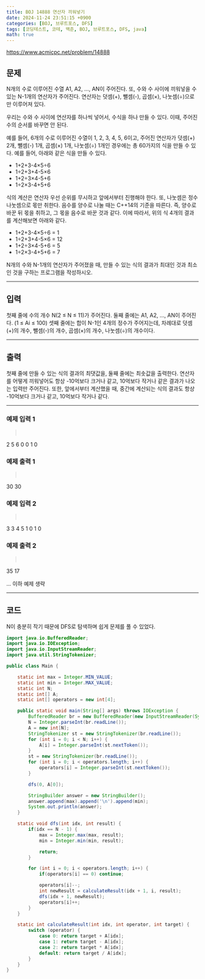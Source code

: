 ```yaml
---
title: BOJ 14888 연산자 끼워넣기
date: 2024-11-24 23:51:15 +0900
categories: [BOJ, 브루트포스, DFS]
tags: [코딩테스트, 코테, 백준, BOJ, 브루트포스, DFS, java]
math: true
---
```


<https://www.acmicpc.net/problem/14888>

## 문제
N개의 수로 이루어진 수열 A1, A2, ..., AN이 주어진다. 또, 수와 수 사이에 끼워넣을 수 있는 N-1개의 연산자가 주어진다. 연산자는 덧셈(+), 뺄셈(-), 곱셈(×), 나눗셈(÷)으로만 이루어져 있다.

우리는 수와 수 사이에 연산자를 하나씩 넣어서, 수식을 하나 만들 수 있다. 이때, 주어진 수의 순서를 바꾸면 안 된다.

예를 들어, 6개의 수로 이루어진 수열이 1, 2, 3, 4, 5, 6이고, 주어진 연산자가 덧셈(+) 2개, 뺄셈(-) 1개, 곱셈(×) 1개, 나눗셈(÷) 1개인 경우에는 총 60가지의 식을 만들 수 있다. 예를 들어, 아래와 같은 식을 만들 수 있다.

- 1+2+3-4×5÷6
- 1÷2+3+4-5×6
- 1+2÷3×4-5+6
- 1÷2×3-4+5+6

식의 계산은 연산자 우선 순위를 무시하고 앞에서부터 진행해야 한다. 또, 나눗셈은 정수 나눗셈으로 몫만 취한다. 음수를 양수로 나눌 때는 C++14의 기준을 따른다. 즉, 양수로 바꾼 뒤 몫을 취하고, 그 몫을 음수로 바꾼 것과 같다. 이에 따라서, 위의 식 4개의 결과를 계산해보면 아래와 같다.

- 1+2+3-4×5÷6 = 1
- 1÷2+3+4-5×6 = 12
- 1+2÷3×4-5+6 = 5
- 1÷2×3-4+5+6 = 7

N개의 수와 N-1개의 연산자가 주어졌을 때, 만들 수 있는 식의 결과가 최대인 것과 최소인 것을 구하는 프로그램을 작성하시오.

---
## 입력
첫째 줄에 수의 개수 N(2 ≤ N ≤ 11)가 주어진다. 둘째 줄에는 A1, A2, ..., AN이 주어진다. (1 ≤ Ai ≤ 100) 셋째 줄에는 합이 N-1인 4개의 정수가 주어지는데, 차례대로 덧셈(+)의 개수, 뺄셈(-)의 개수, 곱셈(×)의 개수, 나눗셈(÷)의 개수이다.

---
## 출력
첫째 줄에 만들 수 있는 식의 결과의 최댓값을, 둘째 줄에는 최솟값을 출력한다. 연산자를 어떻게 끼워넣어도 항상 -10억보다 크거나 같고, 10억보다 작거나 같은 결과가 나오는 입력만 주어진다. 또한, 앞에서부터 계산했을 때, 중간에 계산되는 식의 결과도 항상 -10억보다 크거나 같고, 10억보다 작거나 같다.

---
### 예제 입력 1
> <pre>
2
5 6
0 0 1 0
> </pre>

### 예제 출력 1
> <pre>
30
30
> </pre>

### 예제 입력 2
> <pre>
3
3 4 5
1 0 1 0
> </pre>

### 예제 출력 2
> <pre>
35
17
> </pre>

... 이하 예제 생략

---
## 코드

N이 충분히 작기 때문에 DFS로 탐색하며 쉽게 문제를 풀 수 있었다.

```java
import java.io.BufferedReader;
import java.io.IOException;
import java.io.InputStreamReader;
import java.util.StringTokenizer;

public class Main {

    static int max = Integer.MIN_VALUE;
    static int min = Integer.MAX_VALUE;
    static int N;
    static int[] A;
    static int[] operators = new int[4];

    public static void main(String[] args) throws IOException {
        BufferedReader br = new BufferedReader(new InputStreamReader(System.in));
        N = Integer.parseInt(br.readLine());
        A = new int[N];
        StringTokenizer st = new StringTokenizer(br.readLine());
        for (int i = 0; i < N; i++) {
            A[i] = Integer.parseInt(st.nextToken());
        }
        st = new StringTokenizer(br.readLine());
        for (int i = 0; i < operators.length; i++) {
            operators[i] = Integer.parseInt(st.nextToken());
        }

        dfs(0, A[0]);

        StringBuilder answer = new StringBuilder();
        answer.append(max).append('\n').append(min);
        System.out.println(answer);
    }

    static void dfs(int idx, int result) {
        if(idx == N - 1) {
            max = Integer.max(max, result);
            min = Integer.min(min, result);

            return;
        }

        for (int i = 0; i < operators.length; i++) {
            if(operators[i] == 0) continue;

            operators[i]--;
            int newResult = calculateResult(idx + 1, i, result);
            dfs(idx + 1, newResult);
            operators[i]++;
        }
    }

    static int calculateResult(int idx, int operator, int target) {
        switch (operator) {
            case 0: return target + A[idx];
            case 1: return target - A[idx];
            case 2: return target * A[idx];
            default: return target / A[idx];
        }
    }
}
```
